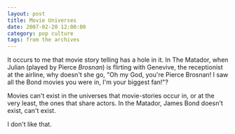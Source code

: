 ```yaml
---
layout: post
title: Movie Universes
date: 2007-02-20 12:00:00
category: pop culture
tags: from the archives
---
```


It occurs to me that movie story telling has a hole in it. In The Matador, when Julian (played by Pierce *Brosnan*) is flirting with Genevive, the receptionist at the airline, why doesn't she go, "Oh my God, you're Pierce Brosnan! I saw all the Bond movies you were in, I'm your biggest fan!"?

Movies can't exist in the universes that movie-stories occur in, or at the very least, the ones that share actors. In the Matador, James Bond doesn't exist, can't exist.

I don't like that.
